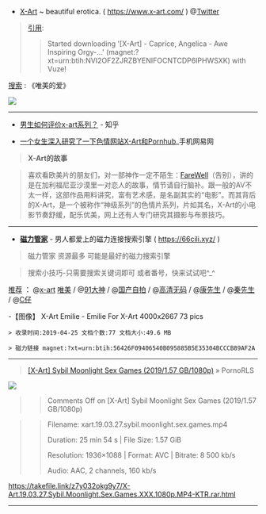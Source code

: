 - ﻿[X-Art](https://www.x-art.com/) ~ beautiful erotica. ( https://www.x-art.com/ ) @[Twitter](https://twitter.com/xart)


> [引用](https://twitter.com/charlesr36/status/521119626399207424):
>> Started downloading '[X-Art] - Caprice, Angelica - Awe Inspiring Orgy-...' (magnet:?xt=urn:btih:NVI2OF2ZJRZBYENIFOCNTCDP6IPHWSXK) with Vuze!

[搜索](https://www.google.com/search?lr=lang_zh-CN%7Clang_zh-TW&newwindow=1&biw=1745&bih=852&tbs=lr%3Alang_1zh-CN%7Clang_1zh-TW&ei=AF2cXMDzJaXfmAXT350g&q=唯美的爱+site%3At66y.com) : 《唯美的爱》

 <img src="https://www.yuoimg.com/u/20190519/11095762.gif"/>
 
------------------------------------------

- [男生如何评价x-art系列？](https://www.zhihu.com/question/24708186) - 知乎

- [一个女生深入研究了一下色情网站X-Art和Pornhub](https://3g.163.com/tech/article/DD5PURSN051188EA.html)_手机网易网


> **X-Art的故事**

> 喜欢看欧美片的朋友们，对一部神作一定不陌生：[FareWell](https://66cili.xyz/search-x-art%20farewell-0-0-1.html)（告别），讲的是在加利福尼亚沙漠里一对恋人的故事，情节请自行脑补。跟一般的AV不太一样，这部作品用料讲究，富有艺术感，是名副其实的“电影”。而其背后的X-Art，是一个被称作“神级系列”的色情片系列，片如其名，X-Art的小电影节奏舒缓，配乐优美，网上还有人专门研究其摄影与布景技巧。

------------------------------------------

- [**磁力管家**](https://66cili.xyz/) - 男人都爱上的磁力连接搜索引擎 ( https://66cili.xyz/ )

> 磁力管家 资源最多 可能是最好的磁力搜索引擎

> 搜索小技巧-只需要搜索关键词即可 或者番号，快来试试吧^_^ 

 [推荐](https://t66y.com/htm_data/1905/7/3540430.html) ：
 @[x-art](https://66cili.xyz/search-x-art-0-0-1.html) [唯美](https://66cili.xyz/search-x-art%E5%94%AF%E7%BE%8E-0-0-1.html) / @[91大神](https://66cili.xyz/search-91%E5%A4%A7%E7%A5%9E-0-0-1.html) / @[国产自拍](https://66cili.xyz/search-%E5%9B%BD%E4%BA%A7%E8%87%AA%E6%8B%8D-0-0-1.html) / @[高清无码](https://66cili.xyz/search-%E9%AB%98%E6%B8%85%E6%97%A0%E7%A0%81-0-0-1.html) / @[康先生](https://66cili.xyz/search-%E5%BA%B7%E5%85%88%E7%94%9F-0-0-1.html) / @[秦先生](https://66cili.xyz/search-%E7%A7%A6%E5%85%88%E7%94%9F-0-0-1.html) / @[C仔](https://66cili.xyz/search-c%E4%BB%94-0-0-1.html)
 
-【图像】 X-Art Emilie - Emilie For X-Art 4000x2667 73 pics

    > 收录时间:2019-04-25 文档个数:77 文档大小:49.6 MB 
    
    > 磁力链接 magnet:?xt=urn:btih:56426F09406540B095885B5E35304BCCCB89AF2A 
    
------------------------------------------
> [[X-Art] Sybil Moonlight Sex Games (2019/1.57 GB/1080p)](https://pornorls.com/x-art-sybil-moonlight-sex-games-2019-1-57-gb-1080p/) » PornoRLS

 <img src="https://camo.githubusercontent.com/526e8171c027532e8a1e3b4ee9f6a968b41b8459/68747470733a2f2f696d6736382e696d61676574776973742e636f6d2f74682f32383830342f72326f62746f7932626274332e6a7067"/>

>> Comments Off on [X-Art] Sybil Moonlight Sex Games (2019/1.57 GB/1080p)

>> Filename: xart.19.03.27.sybil.moonlight.sex.games.mp4
>> 
>> Duration: 25 min 54 s | File Size: 1.57 GiB
>> 
>> Resolution: 1936×1088 | Format: AVC | Bitrate: 8 500 kb/s
>> 
>> Audio: AAC, 2 channels, 160 kb/s

https://takefile.link/z7y032okg9y7/X-Art.19.03.27.Sybil.Moonlight.Sex.Games.XXX.1080p.MP4-KTR.rar.html

------------------------------------------

